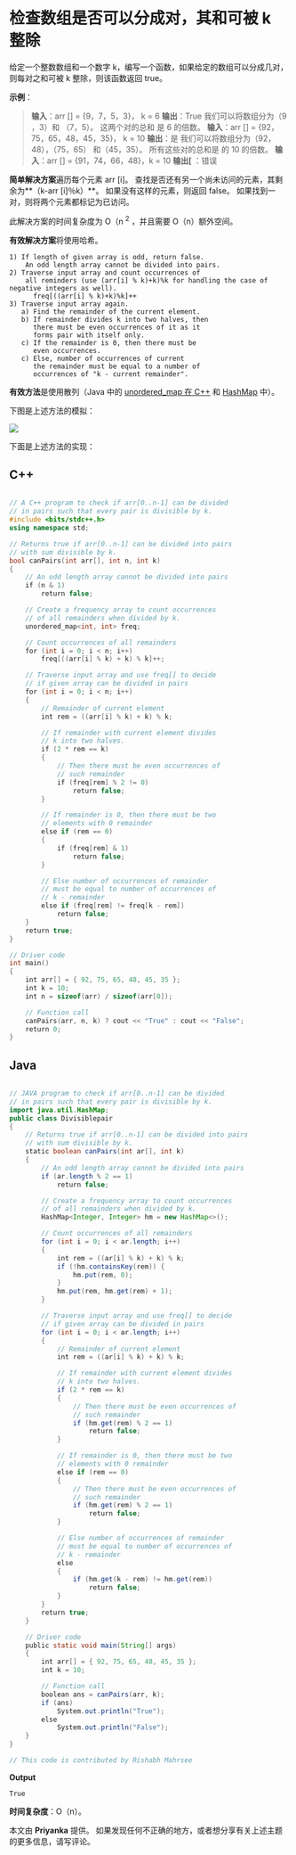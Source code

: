 # 检查数组是否可以分成对，其和可被 k 整除

给定一个整数数组和一个数字 k，编写一个函数，如果给定的数组可以分成几对，则每对之和可被 k 整除，则该函数返回 true。

**示例**：

> **输入**：arr [] = {9，7，5，3}，
> k = 6
> **输出**：True
> 我们可以将数组分为（9 ，3）和
> （7，5）。 这两个对的总和
> 是 6 的倍数。
> **输入**：arr [] = {92，75，65，48，45，35}，
> k = 10
> **输出**：是
> 我们可以将数组分为（92，48），（75，65）
> 和（45，35）。 所有这些对的总和是
> 的 10 的倍数。
> **输入**：arr [] = {91，74，66，48}，k = 10
> **输出[** ：错误

**简单解决方案**遍历每个元素 arr [i]。 查找是否还有另一个尚未访问的元素，其剩余为**（k-arr [i]％k）**。 如果没有这样的元素，则返回 false。 如果找到一对，则将两个元素都标记为已访问。

此解决方案的时间复杂度为 O（n <sup>2</sup> ，并且需要 O（n）额外空间。

**有效解决方案**将使用哈希。

```
1) If length of given array is odd, return false. 
    An odd length array cannot be divided into pairs.
2) Traverse input array and count occurrences of 
    all reminders (use (arr[i] % k)+k)%k for handling the case of negative integers as well). 
      freq[((arr[i] % k)+k)%k]++
3) Traverse input array again. 
   a) Find the remainder of the current element.
   b) If remainder divides k into two halves, then
      there must be even occurrences of it as it 
      forms pair with itself only.
   c) If the remainder is 0, then there must be 
      even occurrences.
   c) Else, number of occurrences of current 
      the remainder must be equal to a number of 
      occurrences of "k - current remainder".

```

**有效方法**是使用散列（Java 中的 [unordered_map 在 C++](https://www.geeksforgeeks.org/unordered_map-in-stl-and-its-applications/) 和 [HashMap](http://www.geeksforgeeks.org/java-util-hashmap-in-java/) 中）。

下图是上述方法的模拟：

![](img/504e73c5bcc8ff96c9404a4ce4c50438.png)

下面是上述方法的实现：

## C++

```cpp

// A C++ program to check if arr[0..n-1] can be divided
// in pairs such that every pair is divisible by k.
#include <bits/stdc++.h>
using namespace std;

// Returns true if arr[0..n-1] can be divided into pairs
// with sum divisible by k.
bool canPairs(int arr[], int n, int k)
{
    // An odd length array cannot be divided into pairs
    if (n & 1)
        return false;

    // Create a frequency array to count occurrences
    // of all remainders when divided by k.
    unordered_map<int, int> freq;

    // Count occurrences of all remainders
    for (int i = 0; i < n; i++)
        freq[((arr[i] % k) + k) % k]++;

    // Traverse input array and use freq[] to decide
    // if given array can be divided in pairs
    for (int i = 0; i < n; i++) 
    {
        // Remainder of current element
        int rem = ((arr[i] % k) + k) % k;

        // If remainder with current element divides
        // k into two halves.
        if (2 * rem == k)
        {
            // Then there must be even occurrences of
            // such remainder
            if (freq[rem] % 2 != 0)
                return false;
        }

        // If remainder is 0, then there must be two
        // elements with 0 remainder
        else if (rem == 0) 
        {
            if (freq[rem] & 1)
                return false;
        }

        // Else number of occurrences of remainder
        // must be equal to number of occurrences of
        // k - remainder
        else if (freq[rem] != freq[k - rem])
            return false;
    }
    return true;
}

// Driver code
int main()
{
    int arr[] = { 92, 75, 65, 48, 45, 35 };
    int k = 10;
    int n = sizeof(arr) / sizeof(arr[0]);

    // Function call
    canPairs(arr, n, k) ? cout << "True" : cout << "False";
    return 0;
}

```

## Java

```java

// JAVA program to check if arr[0..n-1] can be divided
// in pairs such that every pair is divisible by k.
import java.util.HashMap;
public class Divisiblepair 
{
    // Returns true if arr[0..n-1] can be divided into pairs
    // with sum divisible by k.
    static boolean canPairs(int ar[], int k)
    {
        // An odd length array cannot be divided into pairs
        if (ar.length % 2 == 1)
            return false;

        // Create a frequency array to count occurrences
        // of all remainders when divided by k.
        HashMap<Integer, Integer> hm = new HashMap<>();

        // Count occurrences of all remainders
        for (int i = 0; i < ar.length; i++) 
        {
            int rem = ((ar[i] % k) + k) % k;
            if (!hm.containsKey(rem)) {
                hm.put(rem, 0);
            }
            hm.put(rem, hm.get(rem) + 1);
        }

        // Traverse input array and use freq[] to decide
        // if given array can be divided in pairs
        for (int i = 0; i < ar.length; i++) 
        {
            // Remainder of current element
            int rem = ((ar[i] % k) + k) % k;

            // If remainder with current element divides
            // k into two halves.
            if (2 * rem == k) 
            {
                // Then there must be even occurrences of
                // such remainder
                if (hm.get(rem) % 2 == 1)
                    return false;
            }

            // If remainder is 0, then there must be two
            // elements with 0 remainder
            else if (rem == 0) 
            {
                // Then there must be even occurrences of
                // such remainder
                if (hm.get(rem) % 2 == 1)
                    return false;
            }

            // Else number of occurrences of remainder
            // must be equal to number of occurrences of
            // k - remainder
            else
            {
                if (hm.get(k - rem) != hm.get(rem))
                    return false;
            }
        }
        return true;
    }

    // Driver code
    public static void main(String[] args)
    {
        int arr[] = { 92, 75, 65, 48, 45, 35 };
        int k = 10;

        // Function call
        boolean ans = canPairs(arr, k);
        if (ans)
            System.out.println("True");
        else
            System.out.println("False");
    }
}

// This code is contributed by Rishabh Mahrsee

```

**Output**

```
True
```

**时间复杂度**：O（n）。

本文由 **Priyanka** 提供。 如果发现任何不正确的地方，或者想分享有关上述主题的更多信息，请写评论。

